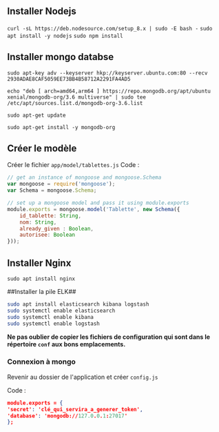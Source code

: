 ## Installer Nodejs ##
`curl -sL https://deb.nodesource.com/setup_8.x | sudo -E bash -`
`sudo apt install -y nodejs`
`sudo npm install`

## Installer mongo databse ##
`sudo apt-key adv --keyserver hkp://keyserver.ubuntu.com:80 --recv 2930ADAE8CAF5059EE73BB4B58712A2291FA4AD5`

`echo "deb [ arch=amd64,arm64 ] https://repo.mongodb.org/apt/ubuntu xenial/mongodb-org/3.6 multiverse" | sudo tee /etc/apt/sources.list.d/mongodb-org-3.6.list`

`sudo apt-get update`

`sudo apt-get install -y mongodb-org`


## Créer le modèle  ##
Créer le fichier  `app/model/tablettes.js`
Code :

```js
// get an instance of mongoose and mongoose.Schema
var mongoose = require('mongoose');
var Schema = mongoose.Schema;

// set up a mongoose model and pass it using module.exports
module.exports = mongoose.model('Tablette', new Schema({
    id_tablette: String,
    nom: String,
    already_given : Boolean,
    autorisee: Boolean
}));
```



## Installer Nginx ##
`sudo apt install nginx`

##Installer la pile ELK##
```bash
sudo apt install elasticsearch kibana logstash
sudo systemctl enable elasticsearch
sudo systemctl enable kibana
sudo systemctl enable logstash
```

**Ne pas oublier de copier les fichiers de configuration qui sont dans le répertoire `conf` aux bons emplacements.**

### Connexion à mongo

Revenir au dossier de l'application et créer `config.js`

Code :

```json
module.exports = {
'secret': 'clé_qui_servira_a_generer_token',
'database': 'mongodb://127.0.0.1:27017'
};
```


